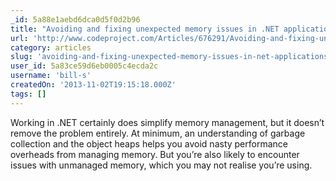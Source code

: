 ```yaml
---
_id: 5a88e1aebd6dca0d5f0d2b96
title: "Avoiding and fixing unexpected memory issues in .NET applications"
url: 'http://www.codeproject.com/Articles/676291/Avoiding-and-fixing-unexpected-memory-issues-in-NE'
category: articles
slug: 'avoiding-and-fixing-unexpected-memory-issues-in-net-applications'
user_id: 5a83ce59d6eb0005c4ecda2c
username: 'bill-s'
createdOn: '2013-11-02T19:15:18.000Z'
tags: []
---
```


Working in .NET certainly does simplify memory management, but it doesn’t remove the problem entirely. At minimum, an understanding of garbage collection and the object heaps helps you avoid nasty performance overheads from managing memory. But you’re also likely to encounter issues with unmanaged memory, which you may not realise you’re using.
